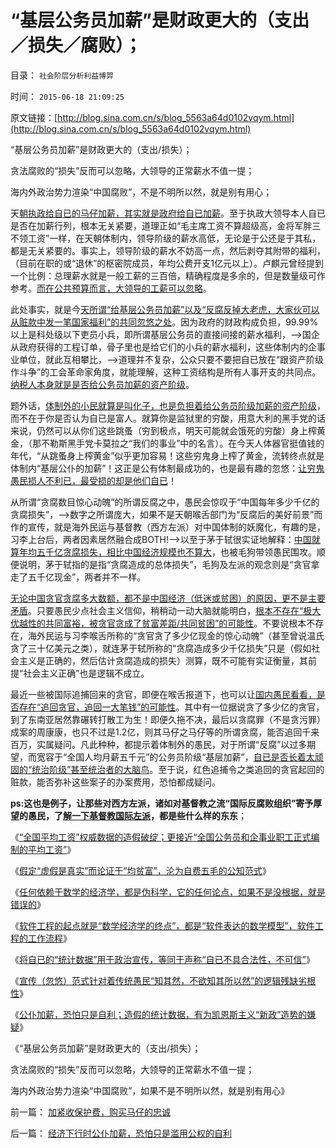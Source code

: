 # “基层公务员加薪”是财政更大的（支出／损失／腐败）；

目录： `社会阶层分析利益博羿` 

时间： `2015-06-18 21:09:25` 

原文链接：[http://blog.sina.com.cn/s/blog_5563a64d0102vqym.html](http://blog.sina.com.cn/s/blog_5563a64d0102vqym.html)

“基层公务员加薪”是财政更大的（支出/损失）；

贪法腐败的“损失”反而可以忽略，大领导的正常薪水不值一提；

海内外政治势力渲染“中国腐败”，不是不明所以然，就是别有用心；

天[朝执政给自已的马仔加薪，其实就是政府给自已加薪](../../../2014/5/20/《环球时报》作者让公民社会瞠目的理论创新；.md)。至于执政大领导本人自已是否在加薪行列，根本无关紧要，道理正如“毛主席工资不算超级高，金将军胖三不领工资”一样，在天朝体制内，领导阶级的薪水高低，无论是于公还是于其私，都是无关紧要的。事实上，领导阶级的薪水不妨高一点，然后剥夺其附带的福利，（目前在职的或“退休”的枢密院成员，年均公费开支1亿元以上）。卢麒元曾经提到一个比例：总理薪水就是一般工薪的三百倍，精确程度是多余的，但是数量级可作参考。[而在公共预算而言，大领导的工薪可以忽略](../../../2014/3/16/特殊利益集团的腐败，让贪官显得太无害.md)。

此处事实，就是今[天所谓“给基层公务员加薪”以及“反腐反掉大老虎，大家伙可以从赃款中发一笔国家福利”的共同忽悠之处](../../../2013/1/18/不存在可供再分配的财富，只有赤贫的既得利益者.md)。因为政府的财政构成负担，99.99%以上是科处级以下吏员小兵，即所谓基层公务员的直接间接的薪水福利，——>国企从政府获得的工程订单，骨子里也是给它们的小兵的薪水福利，这些体制内的企事业单位，就此互相攀比，——>道理并不复杂，公众只要不要把自已放在“跟资产阶级作斗争”的工会革命家角度，就能理解，这种工资结构是所有人事开支的共同点。[纳税人本身就是是否给公务员加薪的资产阶级](../../../2013/2/17/财产公示不重要,反腐败“共识”是死路一条.md)。

题外话，[体制外的小民就算是叫化子，也是负担着给公务员阶级加薪的资产阶级](../../../2014/5/21/援例加薪的“公仆阶级”将达1.5亿.md)，而不在于你是否认为自已是富人。就算你是监狱里的穷酸，用意大利的黑手党的话来说，仍然可以从你们这些跳蚤（穷到极点，明天可能就会饿死的穷酸）身上榨黄金，（那不勒斯黑手党卡莫拉之“我们的事业”中的名言）。在今天人体器官挺值钱的年代，“从跳蚤身上榨黄金”似乎更加容易！这些穷鬼身上榨了黄金，流转终点就是体制内“基层公仆的加薪”！这正是公有体制最成功的，也是最有趣的忽悠：[让穷鬼愚民损人不利已，最受损的却是他们自已](../../../2015/6/12/假定“虚假是真实”而论证于传统道德，自费五毛的公知范式.md)！

从所谓“贪腐数目惊心动魄”的所谓反腐之中，愚民会惊叹于“中国每年多少千亿的贪腐损失”，——>数字之所谓庞大，如果不是天朝喉舌部门为“反腐后的美好前景”而作的宣传，就是海外民运与基督教（西方左派）对中国体制的妖魔化，有趣的是，习李上台后，两者因素居然融合成BOTH!——>以至于茅于轼很实证地解释：[中国就算年均五千亿贪腐损失，相比中国经济规模也不算大](../../../2012/3/18/贪官腐败伤害了公有制，但伤害老百姓的利益了吗？.md)，也被毛狗带领愚民围攻。顺便说明，茅于轼指的是指“贪腐造成的总体损失”，毛狗及左派的观念则是“贪官拿走了五千亿现金”，两者并不一样。

[无论中国贪官贪腐多大数额，都不是中国经济（低迷或贫困）的原因，更不是主要矛盾](../../../2013/12/21/公有制社会无法控制危机管理成本,最根本的腐败不是贪官.md)。只要愚民少点社会主义信仰，稍稍动一动大脑就能明白，[根本不存在“极大优越性的共同富裕，被贪官贪成了贫富差距/共同贫困”的可能性](../../../2013/6/22/反腐败只是宣传和安慰，临时工说明政府边际的客观存在.md)。不要说根本不存在，海外民运与习李喉舌所称的“贪官贪了多少亿现金的惊心动魄”（甚至曾说温氏贪了三十亿美元之类），就连茅于轼所称的“贪腐造成多少千亿损失”只是（假如社会主义是正确的，然后估计贪腐造成的损失）测算，既不可能有实证衡量，其前提“社会主义正确”也是逻辑不成立。

最近一些被国际追捕回来的贪官，即便在喉舌报道下，也可以让[国内愚民看看，是否存在“追回贪官，追回一大笔钱”的可能性](../../../2011/11/3/民愤极大的贪官是怎么炼成的.md)。其中有一位据说贪了多少亿的贪官，到了东南亚居然靠碾转打散工为生！即便久拖不决，最后以贪腐罪（不是贪污罪）成案的周康康，也只不过是1.2亿，则其马仔之马仔等的所谓贪腐，能否追回千来百万，实属疑问。凡此种种，都提示着体制外的愚民，对于所谓“反腐”以过多期望，而宽容于“全国人均月薪五千元”的公务员阶级“基层加薪”，[自已是否长着太顽固的“统治阶级”甚至统治者的大脑鸟](../../../2013/1/22/中华民族最大的悲哀是民粹“为虎作伥”.md)。至于说，红色追捕令之类追回的贪官起回的赃款，能否弥补这些案子的办案费用，恐怕都成疑问。

**ps:这也是例子，让那些对西方左派，诸如对基督教之流“国际反腐败组织”寄予厚望的愚民，了[解一下基督教国际左派](../../../2011/10/31/基督教和马克思推崇的中世纪“没有剥削”.md)，都是些什么样的东东**；

《[“全国平均工资”权威数据的造假破绽；更接近“全国公务员和企事业职工正式编制的平均工资”](../../../2015/6/11/“全国平均工资”权威数据的造假破绽；.md)》

《[假定“虚假是真实”而论证于“均贫富”，沦为自费五毛的公知范式](../../../2015/6/12/假定“虚假是真实”而论证于传统道德，自费五毛的公知范式.md)》

《[任何依赖于数学的经济学，都是伪科学，它的任何论点，如果不是没根据，就是错误的](../../../2015/6/13/数理经济学家可以在“数据和算法”上做假，原则上不可信任.md)》

《[软件工程的起点就是“数学经济学的终点”，都是“软件表达的数学模型”，软件工程的工作流程](../../../2015/6/14/从软件工程，理解“数学经济学”的伪科学性质；.md)》

《[将自已的“统计数据”用于政治宣传，等同于声称“自已不具合法性，不可信”](../../../2015/6/15/从软件工程之数学模型，理解我国统计数据的欺骗本质；.md)》

《[宣传（忽悠）范式针对着传统愚民“知其然，不欲知其所以然”的逻辑残缺劣根性](../../../2015/6/16/喉舌和自干五“预设结论，莫名论证”的忽悠范式；.md)》

《[公仆加薪，恐怕只是自利；造假的统计数据，有为凯恩斯主义“新政”造势的嫌疑](../../../2015/6/17/经济下行时公仆加薪，恐怕只是滥用公权的自利.md)》

《“基层公务员加薪”是财政更大的（支出/损失）；

贪法腐败的“损失”反而可以忽略，大领导的正常薪水不值一提；

海内外政治势力渲染“中国腐败”，如果不是不明所以然，就是别有用心》

前一篇： [加紧收保护费，购买马仔的忠诚](../../../2015/6/20/加紧收保护费，购买马仔的忠诚.md)

后一篇： [经济下行时公仆加薪，恐怕只是滥用公权的自利](../../../2015/6/17/经济下行时公仆加薪，恐怕只是滥用公权的自利.md)

